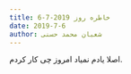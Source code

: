 ```yaml
---
title: خاطره روز 2019-7-6
date: 2019-7-6
author: شعبان محمد حسنی
---
```


اصلا یادم نمیاد امروز چی کار کردم.